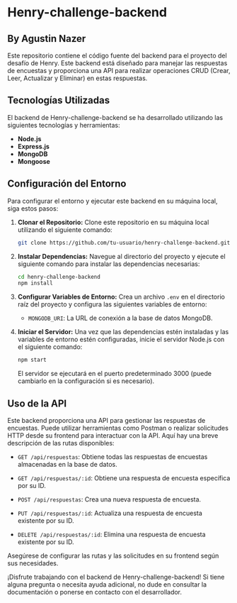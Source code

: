 # Henry-challenge-backend

## By Agustin Nazer

Este repositorio contiene el código fuente del backend para el proyecto del desafío de Henry. Este backend está diseñado para manejar las respuestas de encuestas y proporciona una API para realizar operaciones CRUD (Crear, Leer, Actualizar y Eliminar) en estas respuestas.

## Tecnologías Utilizadas

El backend de Henry-challenge-backend se ha desarrollado utilizando las siguientes tecnologías y herramientas:

- **Node.js** 
- **Express.js** 
- **MongoDB** 
- **Mongoose**

## Configuración del Entorno

Para configurar el entorno y ejecutar este backend en su máquina local, siga estos pasos:

1. **Clonar el Repositorio:** Clone este repositorio en su máquina local utilizando el siguiente comando:

   ```bash
   git clone https://github.com/tu-usuario/henry-challenge-backend.git
   ```

2. **Instalar Dependencias:** Navegue al directorio del proyecto y ejecute el siguiente comando para instalar las dependencias necesarias:

   ```bash
   cd henry-challenge-backend
   npm install
   ```

3. **Configurar Variables de Entorno:** Crea un archivo `.env` en el directorio raíz del proyecto y configura las siguientes variables de entorno:

   - `MONGODB_URI`: La URL de conexión a la base de datos MongoDB.

4. **Iniciar el Servidor:** Una vez que las dependencias estén instaladas y las variables de entorno estén configuradas, inicie el servidor Node.js con el siguiente comando:

   ```bash
   npm start
   ```

   El servidor se ejecutará en el puerto predeterminado 3000 (puede cambiarlo en la configuración si es necesario).

## Uso de la API

Este backend proporciona una API para gestionar las respuestas de encuestas. Puede utilizar herramientas como Postman o realizar solicitudes HTTP desde su frontend para interactuar con la API. Aquí hay una breve descripción de las rutas disponibles:

- `GET /api/respuestas`: Obtiene todas las respuestas de encuestas almacenadas en la base de datos.

- `GET /api/respuestas/:id`: Obtiene una respuesta de encuesta específica por su ID.

- `POST /api/respuestas`: Crea una nueva respuesta de encuesta.

- `PUT /api/respuestas/:id`: Actualiza una respuesta de encuesta existente por su ID.

- `DELETE /api/respuestas/:id`: Elimina una respuesta de encuesta existente por su ID.

Asegúrese de configurar las rutas y las solicitudes en su frontend según sus necesidades.

¡Disfrute trabajando con el backend de Henry-challenge-backend! Si tiene alguna pregunta o necesita ayuda adicional, no dude en consultar la documentación o ponerse en contacto con el desarrollador.
